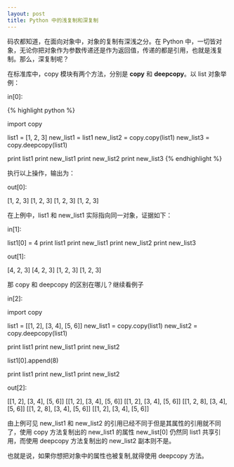 ```yaml
---
layout: post
title: Python 中的浅复制和深复制
---
```

码农都知道，在面向对象中，对象的复制有深浅之分。在 Python 中，一切皆对象，无论你把对象作为参数传递还是作为返回值，传递的都是引用，也就是浅复制。那么，深复制呢？

在标准库中，copy 模块有两个方法，分别是 **copy** 和 **deepcopy**。以 list 对象举例：

in[0]:

{% highlight python %}

import copy

list1 = [1, 2, 3]
new_list1 = list1
new_list2 = copy.copy(list1)
new_list3 = copy.deepcopy(list1)

print list1
print new_list1
print new_list2
print new_list3
{% endhighlight %}


执行以上操作，输出为：

out[0]:


[1, 2, 3]
[1, 2, 3]
[1, 2, 3]
[1, 2, 3]


在上例中，list1 和 new_list1 实际指向同一对象，证据如下：
	
in[1]:


list1[0] = 4
print list1
print new_list1
print new_list2
print new_list3

out[1]:


[4, 2, 3]
[4, 2, 3]
[1, 2, 3]
[1, 2, 3]



那 copy 和 deepcopy 的区别在哪儿？继续看例子

in[2]:


import copy

list1 = [[1, 2], [3, 4], [5, 6]]
new_list1 = copy.copy(list1)
new_list2 = copy.deepcopy(list1)

print list1
print new_list1
print new_list2

list1[0].append(8)

print list1
print new_list1
print new_list2


out[2]:


[[1, 2], [3, 4], [5, 6]]
[[1, 2], [3, 4], [5, 6]]
[[1, 2], [3, 4], [5, 6]]
[[1, 2, 8], [3, 4], [5, 6]]
[[1, 2, 8], [3, 4], [5, 6]]
[[1, 2], [3, 4], [5, 6]]



由上例可见 new_list1 和 new_list2 的引用已经不同于但是其属性的引用就不同了，使用 copy 方法复制出的 new_list1 的属性 new_list[0] 仍然同 list1 共享引用，而使用 deepcopy 方法复制出的 new_list2 副本则不是。

也就是说，如果你想把对象中的属性也被复制,就得使用 deepcopy 方法。
	
	
	
	
	
